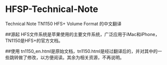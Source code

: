 HFSP-Technical-Note
===================

Technical Note TN1150 HFS+ Volume Format 的中文翻译

##源起
HFS文件系统是苹果使用的主要文件系统，广泛应用于iMac和iPhone，TN1150是HFS+的官方文档。

##使用
tn1150_en.html是原始文档，tn1150.html是经过翻译后的，并对其中的一些跳转做了修改，以方便阅读。其余为相关资源，不再说明。